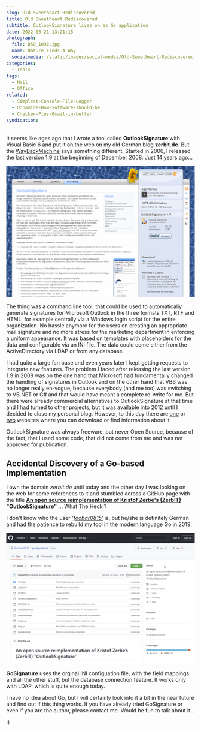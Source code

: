```yaml
---
slug: Old-Sweetheart-Rediscovered
title: Old Sweetheart Rediscovered
subtitle: OutlookSignature lives on as Go application
date: 2022-06-21 13:21:15
photograph:
  file: D50_1092.jpg
  name: Nature Finds A Way
  socialmedia: /static/images/social-media/Old-Sweetheart-Rediscovered.jpg
categories:
  - Tools
tags:
  - Mail
  - Office
related:
  - Simplest-Console-File-Logger
  - Dopamine-How-Software-should-be
  - Checker-Plus-Gmail-in-better
syndication: 
---
```


It seems like ages ago that I wrote a tool called **OutlookSignature** with Visual Basic 6 and put it on the web on my old German blog **zerbit.de**. But the [WayBackMachine](https://web.archive.org/web/20111116021952/http://www.zerbit.de/projekte/outlooksignature.aspx) says something different. Started in 2006, I released the last version 1.9 at the beginning of December 2008. Just 14 years ago...

![OutlookSignature on zerbit.de ten years ago](Old-Sweetheart-Rediscovered/zerbit-outlooksignature.png)

The thing was a command line tool, that could be used to automatically generate signatures for Microsoft Outlook in the three formats TXT, RTF and HTML, for example centrally via a Windows login script for the entire organization. No hassle anymore for the users on creating an appropriate mail signature and no more stress for the marketing department in enforcing a uniform appearance. It was based on templates with placeholders for the data and configurable via an INI file. The data could come either from the ActiveDirectory via LDAP or from any database.

<!-- more -->

I had quite a large fan base and even years later I kept getting requests to integrate new features. The problem I faced after releasing the last version 1.9 in 2008 was on the one hand that Microsoft had fundamentally changed the handling of signatures in Outlook and on the other hand that VB6 was no longer really en-vogue, because everybody (and me too) was switching to VB.NET or C# and that would have meant a complete re-write for me. But there were already commercial alternatives to OutlookSignature at that time and I had turned to other projects, but it was available into 2012 until I decided to close my personal blog. However, to this day there are [one](https://www.outlook-stuff.com/tipps-tricks/problemloesungen/717-einheitliche-outlook-signaturen-zentral-im-firmennetz-verwalten.html) or [two](https://moximo.wordpress.com/2012/08/05/automatische-outlooksignaturen-mit-informationen-aus-der-ads/) websites where you can download or find information about it.

OutlookSignature was always freeware, but never Open Source, because of the fact, that I used some code, that did not come from me and was not approved for publication.

## Accidental Discovery of a Go-based Implementation

I own the domain *zerbit.de* until today and the other day I was looking on the web for some references to it and stumbled across a GitHub page with the title [**An open source reimplementation of Kristof Zerbe's (ZerbIT) "OutlookSignature"**](https://github.com/foobar0815/gosignature) ... What The Heck!?

I don't know who the user [*'foobar0815'*](https://github.com/foobar0815) is, but he/she is definitely German and had the patience to rebuild my tool in the modern language Go in 2019.

![GoSignature on GitHub](Old-Sweetheart-Rediscovered/go-signature.png)

**GoSignature** uses the orginal INI configuation file, with the field mappings and all the other stuff, but the database connection feature. It works only with LDAP, which is quite enough today.

I have no idea about Go, but I will certainly look into it a bit in the near future and find out if this thing works. If you have already tried GoSignature or even if you are the author, please contact me. Would be fun to talk about it...

:)